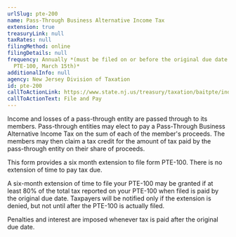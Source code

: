 ```yaml
---
urlSlug: pte-200
name: Pass-Through Business Alternative Income Tax
extension: true
treasuryLink: null
taxRates: null
filingMethod: online
filingDetails: null
frequency: Annually *(must be filed on or before the original due date of the
  PTE-100, March 15th)*
additionalInfo: null
agency: New Jersey Division of Taxation
id: pte-200
callToActionLink: https://www.state.nj.us/treasury/taxation/baitpte/index.shtml
callToActionText: File and Pay
---
```


Income and losses of a pass-through entity are passed through to its members. Pass-through entities may elect to pay a Pass-Through Business Alternative Income Tax on the sum of each of the member's proceeds. The members may then claim a tax credit for the amount of tax paid by the pass-through entity on their share of proceeds.

This form provides a six month extension to file form PTE-100. There is no extension of time to pay tax due.

A six-month extension of time to file your PTE-100 may be granted if at least 80% of the total tax reported on your PTE-100 when filed is paid by the original due date. Taxpayers will be notified only if the extension is denied, but not until after the PTE-100 is actually filed.

Penalties and interest are imposed whenever tax is paid after the original due date.
